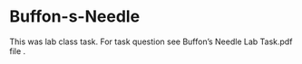 # Buffon-s-Needle
This was lab class task. For task question see Buffon’s Needle Lab Task.pdf file .
